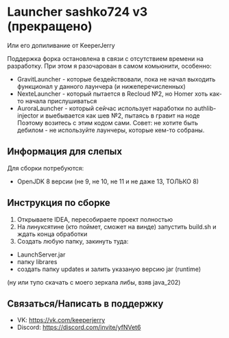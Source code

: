 # Launcher sashko724 v3 (прекращено)
Или его допиливание от KeeperJerry

Поддержка форка остановлена в связи с отсутствием времени на разработку.
При этом я разочарован в самом комьюнити, особенно:
* GravitLauncher - которые бездействовали, пока не начал выходить функционал у данного лаунчера (и нижеперечисленных)
* NexteLauncher - который пытается в Recloud №2, но Homer хоть как-то начала прислушиваться
* AuroraLauncher - который сейчас использует наработки по authlib-injector и выебывается как шев №2, пытаясь в гравит на ноде
Поэтому возитесь с этим кодом сами. Совет: не хотите быть дебилом - не используйте лаунчеры, которые кем-то собраны.

## Информация для слепых
Для сборки потребуются:
* OpenJDK 8 версии (не 9, не 10, не 11 и не даже 13, ТОЛЬКО 8)

## Инструкция по сборке
1) Открываете IDEA, пересобираете проект полностью
2) На линуксятине (кто поймет, сможет на винде) запустить build.sh и ждать конца обработки
3) Создать любую папку, закинуть туда:
* LaunchServer.jar
* папку librares
* создать папку updates и залить указаную версию jar (runtime)

(ну или тупо скачать с моего зеркала либы, взяв java_202)

## Связаться/Написать в поддержку
* VK: https://vk.com/keeperjerry
* Discord: https://discord.com/invite/yfNVet6
